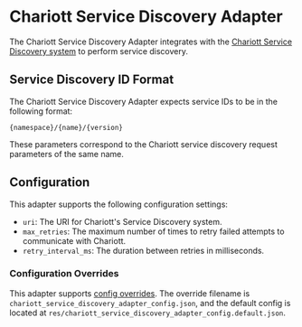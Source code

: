 # Chariott Service Discovery Adapter

The Chariott Service Discovery Adapter integrates with the [Chariott Service Discovery system](https://github.com/eclipse-chariott/chariott/) to perform service discovery.

## Service Discovery ID Format

The Chariott Service Discovery Adapter expects service IDs to be in the following format:

<!-- markdownlint-disable-next-line fenced-code-language -->
```
{namespace}/{name}/{version}
```

These parameters correspond to the Chariott service discovery request parameters of the same name.

## Configuration

This adapter supports the following configuration settings:

- `uri`: The URI for Chariott's Service Discovery system.
- `max_retries`: The maximum number of times to retry failed attempts to communicate with Chariott.
- `retry_interval_ms`: The duration between retries in milliseconds.

### Configuration Overrides

This adapter supports [config overrides](../../../docs/tutorials/config-overrides.md). The override filename is `chariott_service_discovery_adapter_config.json`, and the default config is located at `res/chariott_service_discovery_adapter_config.default.json`.
